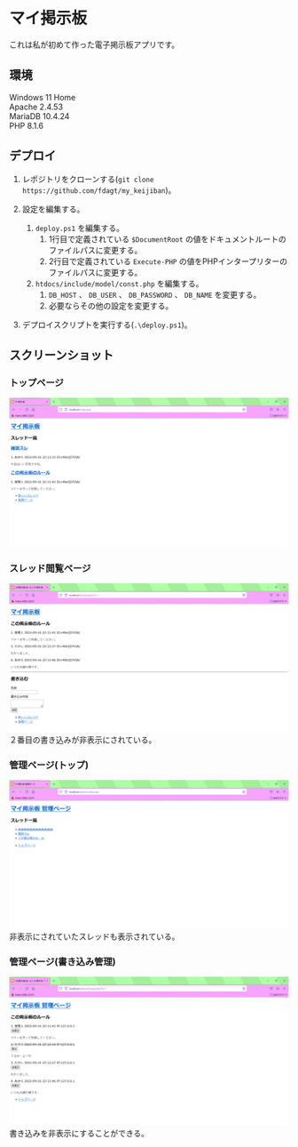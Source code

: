 # マイ掲示板
これは私が初めて作った電子掲示板アプリです。

## 環境
Windows 11 Home  
Apache 2.4.53  
MariaDB 10.4.24  
PHP 8.1.6  

## デプロイ
1. レポジトリをクローンする(`git clone https://github.com/fdagt/my_keijiban`)。

1. 設定を編集する。
    1. `deploy.ps1` を編集する。
        1. 1行目で定義されている `$DocumentRoot` の値をドキュメントルートのファイルパスに変更する。
        1. 2行目で定義されている `Execute-PHP` の値をPHPインタープリターのファイルパスに変更する。
    1. `htdocs/include/model/const.php` を編集する。
        1. `DB_HOST` 、 `DB_USER` 、 `DB_PASSWORD` 、 `DB_NAME` を変更する。
        1. 必要ならその他の設定を変更する。
1. デプロイスクリプトを実行する(`.\deploy.ps1`)。

## スクリーンショット
### トップページ
![トップページのスクリーンショット](/img/screen-shot-top.png)

### スレッド閲覧ページ
![スレッド閲覧ページのスクリーンショット](/img/screen-shot-thread.png)
２番目の書き込みが非表示にされている。

### 管理ページ(トップ)
![管理ページのトップのスクリーンショット](/img/screen-shot-admin-top.png)
非表示にされていたスレッドも表示されている。

### 管理ページ(書き込み管理)
![書き込み管理ページのスクリーンショット](/img/screen-shot-admin-thread.png)
書き込みを非表示にすることができる。
